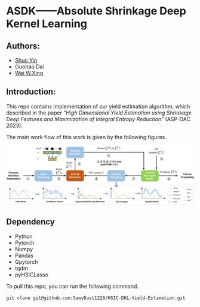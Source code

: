 # ASDK——Absolute Shrinkage Deep Kernel Learning

## Authors:

+ [Shuo Yin](https://sawydust1228.github.io/)
+ Guohao Dai
+ [Wei W.Xing](https://wayxing.github.io/)

## Introduction:

This repo contains implementation of our yield estimation algorithm, which described in the paper *"High Dimensional Yield Estimation using Shrinkage Deep Features and Maximization of Integral Entropy Reduction"* (ASP-DAC 2023).

The main work flow of this work is given by the following figures.

![](overflow.png)

## Dependency

+ Python
+ Pytorch
+ Numpy
+ Pandas
+ Gpytorch
+ tqdm
+ pyHSICLasso

To pull this repo, you can run the following command.

~~~~shell
git clone git@github.com:SawyDust1228/HSIC-DKL-Yield-Estimation.git
~~~~

